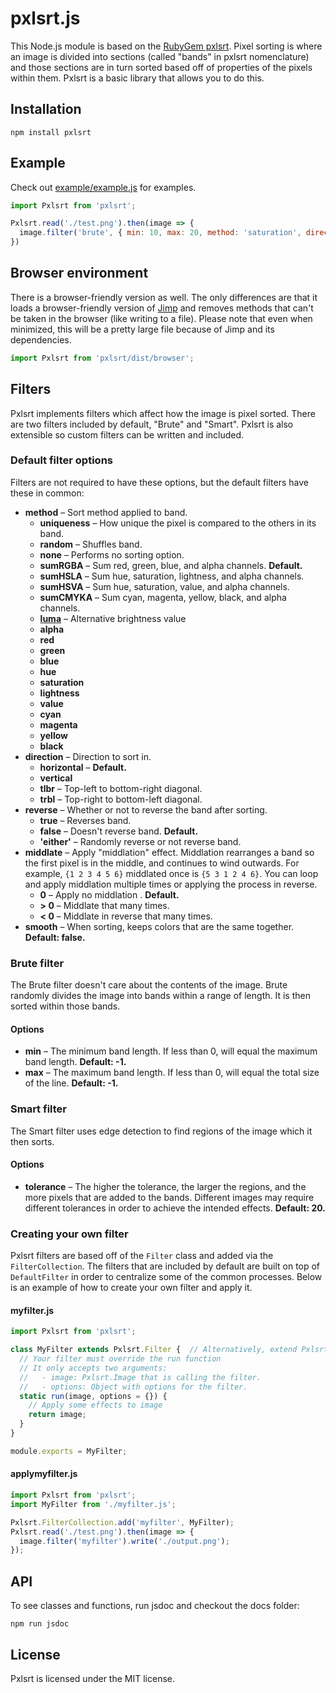 # pxlsrt.js

This Node.js module is based on the [RubyGem pxlsrt](http://github.com/czycha/pxlsrt). Pixel sorting is where an image is divided into sections (called "bands" in pxlsrt nomenclature) and those sections are in turn sorted based off of properties of the pixels within them. Pxlsrt is a basic library that allows you to do this.

## Installation

```
npm install pxlsrt
```

## Example

Check out [example/example.js](example/example.js) for examples.

```js
import Pxlsrt from 'pxlsrt';

Pxlsrt.read('./test.png').then(image => {
  image.filter('brute', { min: 10, max: 20, method: 'saturation', direction: 'vertical' }).write('./output.png');
})
```

## Browser environment

There is a browser-friendly version as well. The only differences are that it loads a browser-friendly version of [Jimp](https://github.com/oliver-moran/jimp) and removes methods that can't be taken in the browser (like writing to a file). Please note that even when minimized, this will be a pretty large file because of Jimp and its dependencies.

```js
import Pxlsrt from 'pxlsrt/dist/browser';
```

## Filters

Pxlsrt implements filters which affect how the image is pixel sorted. There are two filters included by default, "Brute" and "Smart". Pxlsrt is also extensible so custom filters can be written and included.

### Default filter options

Filters are not required to have these options, but the default filters have these in common:

- **method** – Sort method applied to band.
  - **uniqueness** – How unique the pixel is compared to the others in its band.
  - **random** – Shuffles band.
  - **none** – Performs no sorting option.
  - **sumRGBA** – Sum red, green, blue, and alpha channels. **Default.**
  - **sumHSLA** – Sum hue, saturation, lightness, and alpha channels.
  - **sumHSVA** – Sum hue, saturation, value, and alpha channels.
  - **sumCMYKA** – Sum cyan, magenta, yellow, black, and alpha channels.
  - [**luma**](https://en.wikipedia.org/wiki/Luma_(video)) – Alternative brightness value
  - **alpha**
  - **red**
  - **green**
  - **blue**
  - **hue**
  - **saturation**
  - **lightness**
  - **value**
  - **cyan**
  - **magenta**
  - **yellow**
  - **black**
- **direction** – Direction to sort in.
  - **horizontal** – **Default.**
  - **vertical**
  - **tlbr** – Top-left to bottom-right diagonal.
  - **trbl** – Top-right to bottom-left diagonal.
- **reverse** – Whether or not to reverse the band after sorting.
  - **true** – Reverses band.
  - **false** – Doesn't reverse band. **Default.**
  - **'either'** – Randomly reverse or not reverse band.
- **middlate** – Apply "middlation" effect. Middlation rearranges a band so the first pixel is in the middle, and continues to wind outwards. For example, `{1 2 3 4 5 6}` middlated once is `{5 3 1 2 4 6}`. You can loop and apply middlation multiple times or applying the process in reverse.
  - **0** – Apply no middlation . **Default.**
  - **> 0** – Middlate that many times.
  - **< 0** – Middlate in reverse that many times.
- **smooth** – When sorting, keeps colors that are the same together. **Default: false.**

### Brute filter

The Brute filter doesn't care about the contents of the image. Brute randomly divides the image into bands within a range of length. It is then sorted within those bands.

#### Options

- **min** – The minimum band length. If less than 0, will equal the maximum band length. **Default: -1.**
- **max** – The maximum band length. If less than 0, will equal the total size of the line. **Default: -1.**

### Smart filter

The Smart filter uses edge detection to find regions of the image which it then sorts.

#### Options

- **tolerance** – The higher the tolerance, the larger the regions, and the more pixels that are added to the bands. Different images may require different tolerances in order to achieve the intended effects. **Default: 20.**

### Creating your own filter

Pxlsrt filters are based off of the `Filter` class and added via the `FilterCollection`. The filters that are included by default are built on top of `DefaultFilter` in order to centralize some of the common processes. Below is an example of how to create your own filter and apply it.

#### myfilter.js
```js
import Pxlsrt from 'pxlsrt';

class MyFilter extends Pxlsrt.Filter {  // Alternatively, extend Pxlsrt.DefaultFilter
  // Your filter must override the run function
  // It only accepts two arguments:
  //   - image: Pxlsrt.Image that is calling the filter.
  //   - options: Object with options for the filter.
  static run(image, options = {}) {
    // Apply some effects to image
    return image;
  }
}

module.exports = MyFilter;
```

#### applymyfilter.js
```js
import Pxlsrt from 'pxlsrt';
import MyFilter from './myfilter.js';

Pxlsrt.FilterCollection.add('myfilter', MyFilter);
Pxlsrt.read('./test.png').then(image => {
  image.filter('myfilter').write('./output.png');
});
```

## API

To see classes and functions, run jsdoc and checkout the docs folder:

```
npm run jsdoc
```

## License

Pxlsrt is licensed under the MIT license.